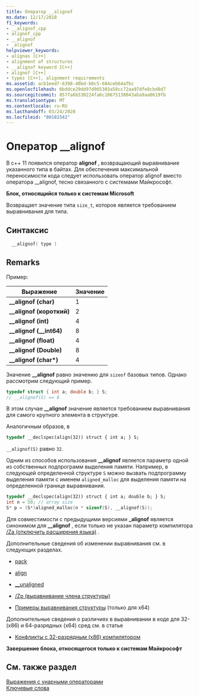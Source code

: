```yaml
---
title: Оператор __alignof
ms.date: 12/17/2018
f1_keywords:
- __alignof_cpp
- alignof_cpp
- __alignof
- _alignof
helpviewer_keywords:
- alignas [C++]
- alignment of structures
- __alignof keyword [C++]
- alignof [C++]
- types [C++], alignment requirements
ms.assetid: acb1eed7-6398-40bd-b0c5-684ceb64afbc
ms.openlocfilehash: 6bddce29dd97d965303a58cc72aa97dfe8cbd8d7
ms.sourcegitcommit: 857fa6b530224fa6c18675138043aba9aa0619fb
ms.translationtype: MT
ms.contentlocale: ru-RU
ms.lasthandoff: 03/24/2020
ms.locfileid: "80181542"
---
```

# <a name="__alignof-operator"></a>Оператор __alignof

В c++ 11 появился оператор **alignof** , возвращающий выравнивание указанного типа в байтах. Для обеспечения максимальной переносимости кода следует использовать оператор alignof вместо оператора __alignof, тесно связанного с системами Майкрософт.

**Блок, относящийся только к системам Microsoft**

Возвращает значение типа `size_t`, которое является требованием выравнивания для типа.

## <a name="syntax"></a>Синтаксис

```cpp
  __alignof( type )
```

## <a name="remarks"></a>Remarks

Пример:

|Выражение|Значение|
|----------------|-----------|
|**__alignof (char)**|1|
|**__alignof (короткий)**|2|
|**__alignof (int)**|4|
|**__alignof (\__int64)**|8|
|**__alignof (float)**|4|
|**__alignof (Double)**|8|
|**__alignof (char\*)**|4|

Значение **__alignof** равно значению для `sizeof` базовых типов. Однако рассмотрим следующий пример.

```cpp
typedef struct { int a; double b; } S;
// __alignof(S) == 8
```

В этом случае **__alignof** значение является требованием выравнивания для самого крупного элемента в структуре.

Аналогичным образов, в

```cpp
typedef __declspec(align(32)) struct { int a; } S;
```

`__alignof(S)` равно `32`.

Одним из способов использования **__alignof** является параметр одной из собственных подпрограмм выделения памяти. Например, в следующей определенной структуре `S` можно вызвать подпрограмму выделения памяти с именем `aligned_malloc` для выделения памяти на определенной границе выравнивания.

```cpp
typedef __declspec(align(32)) struct { int a; double b; } S;
int n = 50; // array size
S* p = (S*)aligned_malloc(n * sizeof(S), __alignof(S));
```

Для совместимости с предыдущими версиями **_alignof** является синонимом для **__alignof** , если только не указан параметр компилятора [/Za \(отключить расширения языка)](../build/reference/za-ze-disable-language-extensions.md) .

Дополнительные сведения об изменении выравнивания см. в следующих разделах.

- [pack](../preprocessor/pack.md)

- [align](../cpp/align-cpp.md)

- [__unaligned](../cpp/unaligned.md)

- [/Zp (выравнивание члена структуры)](../build/reference/zp-struct-member-alignment.md)

- [Примеры выравнивания структуры](../build/x64-software-conventions.md#examples-of-structure-alignment) (только для x64)

Дополнительные сведения о различиях в выравнивании в коде для 32- (x86) и 64-разрядных (x64) сред см. в статье

- [Конфликты с 32-разрядным (x86) компилятором](../build/x64-software-conventions.md#conflicts-with-the-x86-compiler)

**Завершение блока, относящегося только к системам Майкрософт**

## <a name="see-also"></a>См. также раздел

[Выражения с унарными операторами](../cpp/expressions-with-unary-operators.md)<br/>
[Ключевые слова](../cpp/keywords-cpp.md)

